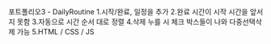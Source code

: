 포트폴리오3 - DailyRoutine
1.시작/완료, 일정을 추가
2.완료 시간이 시작 시간을 앞서지 못함
3.자동으로 시간 순서 대로 정렬
4.삭제 누를 시 체크 박스들이 나와 다중선택삭제 가능
5.HTML / CSS / JS